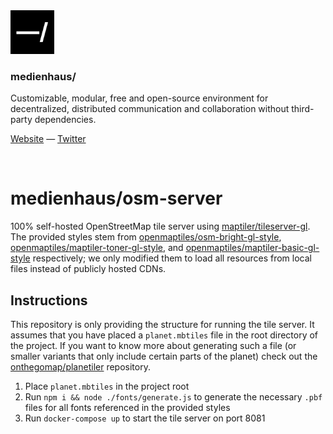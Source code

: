 <img src="./public/favicon.svg" width="70" />

### medienhaus/

Customizable, modular, free and open-source environment for decentralized, distributed communication and collaboration without third-party dependencies.

[Website](https://medienhaus.dev/) — [Twitter](https://twitter.com/medienhaus_)

<br>

# medienhaus/osm-server
100% self-hosted OpenStreetMap tile server using [maptiler/tileserver-gl](https://github.com/maptiler/tileserver-gl). The provided styles stem from [openmaptiles/osm-bright-gl-style](https://github.com/openmaptiles/osm-bright-gl-style/), [openmaptiles/maptiler-toner-gl-style](https://github.com/openmaptiles/maptiler-toner-gl-style), and [openmaptiles/maptiler-basic-gl-style](https://github.com/openmaptiles/maptiler-basic-gl-style) respectively; we only modified them to load all resources from local files instead of publicly hosted CDNs.

## Instructions

This repository is only providing the structure for running the tile server. It assumes that you have placed a `planet.mbtiles` file in the root directory of the project. If you want to know more about generating such a file (or smaller variants that only include certain parts of the planet) check out the [onthegomap/planetiler](https://github.com/onthegomap/planetiler) repository.

1. Place `planet.mbtiles` in the project root
2. Run `npm i && node ./fonts/generate.js` to generate the necessary `.pbf` files for all fonts referenced in the provided styles
3. Run `docker-compose up` to start the tile server on port 8081
